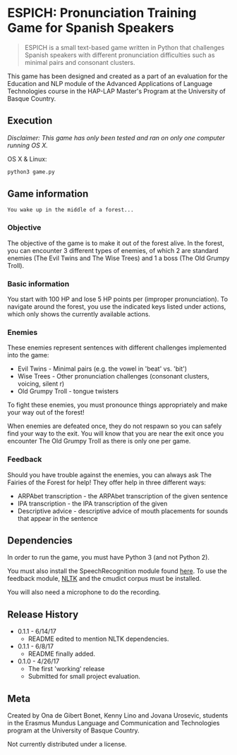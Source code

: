 # ESPICH: Pronunciation Training Game for Spanish Speakers
> ESPICH is a small text-based game written in Python that challenges Spanish
speakers with different pronunciation difficulties such as minimal pairs and
consonant clusters.

This game has been designed and created as a part of an evaluation for the
Education and NLP module of the Advanced Applications of Language Technologies
course in the HAP-LAP Master's Program at the University of Basque Country.

## Execution
*Disclaimer: This game has only been tested and ran on only one computer running OS X.*

OS X & Linux:

```sh
python3 game.py
```

## Game information
```
You wake up in the middle of a forest...
```
### Objective
The objective of the game is to make it out of the forest alive.
In the forest, you can encounter 3 different types of enemies, of which 2 are
standard enemies (The Evil Twins and The Wise Trees) and 1 a boss (The Old
Grumpy Troll).

### Basic information
You start with 100 HP and lose 5 HP points per (improper pronunciation).
To navigate around the forest, you use the indicated keys listed under actions,
which only shows the currently available actions.

### Enemies
These enemies represent sentences with different challenges implemented into the
game:
* Evil Twins - Minimal pairs (e.g. the vowel in 'beat' vs. 'bit')
* Wise Trees - Other pronunciation challenges (consonant clusters, voicing,
  silent r)
* Old Grumpy Troll - tongue twisters

To fight these enemies, you must pronounce things appropriately and make your
way out of the forest!

When enemies are defeated once, they do not respawn so you can safely find your
way to the exit. You will know that you are near the exit once you encounter The
Old Grumpy Troll as there is only one per game.

### Feedback
Should you have trouble against the enemies, you can always ask The Fairies of
the Forest for help! They offer help in three different ways:
* ARPAbet transcription - the ARPAbet transcription of the given sentence
* IPA transcription - the IPA transcription of the given
* Descriptive advice - descriptive advice of mouth placements for sounds that
  appear in the sentence

## Dependencies

In order to run the game, you must have Python 3 (and not Python 2).

You must also install the SpeechRecognition module found [here](https://pypi.python.org/pypi/SpeechRecognition/).
To use the feedback module, [NLTK](http://www.nltk.org/) and the cmudict corpus must be installed.

You will also need a microphone to do the recording.

## Release History
* 0.1.1 - 6/14/17
    * README edited to mention NLTK dependencies.
* 0.1.1 - 6/8/17
    * README finally added.
* 0.1.0 - 4/26/17
    * The first 'working' release
    * Submitted for small project evaluation.


## Meta

Created by Ona de Gibert Bonet, Kenny Lino and Jovana Urosevic, students in the
Erasmus Mundus Language and Communication and Technologies program at the
University of Basque Country.

Not currently distributed under a license.
